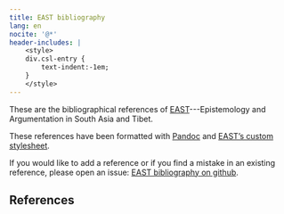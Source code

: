 ```yaml
---
title: EAST bibliography
lang: en
nocite: '@*'
header-includes: |
	<style>
	div.csl-entry {
		text-indent:-1em;
	}
	</style>
---
```


These are the bibliographical references of
[EAST](https://east.ikga.oeaw.ac.at/)---Epistemology and Argumentation
in South Asia and Tibet.

These references have been formatted with
[Pandoc](https://pandoc.org/) and [EAST’s custom
stylesheet](https://github.com/ea-east/styles/blob/master/chicago-author-date-east.csl).

If you would like to add a reference or if you find a mistake in an
existing reference, please open an issue: [EAST bibliography on
github](https://github.com/ea-east/east-biblio).



References
----------

